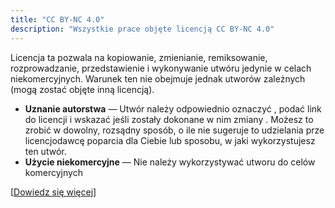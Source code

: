 ```yaml
---
title: "CC BY-NC 4.0"
description: "Wszystkie prace objęte licencją CC BY-NC 4.0"
---
```


Licencja ta pozwala na kopiowanie, zmienianie, remiksowanie, rozprowadzanie, przedstawienie i wykonywanie utwóru jedynie w celach niekomercyjnych. Warunek ten nie obejmuje jednak utworów zależnych (mogą zostać objęte inną licencją).

- **Uznanie autorstwa** — Utwór należy odpowiednio oznaczyć , podać link do licencji i wskazać jeśli zostały dokonane w nim zmiany . Możesz to zrobić w dowolny, rozsądny sposób, o ile nie sugeruje to udzielania prze licencjodawcę poparcia dla Ciebie lub sposobu, w jaki wykorzystujesz ten utwór. 
- **Użycie niekomercyjne** — Nie należy wykorzystywać utworu do celów komercyjnych 

[[Dowiedz się więcej](https://creativecommons.org/licenses/by-nc/4.0/deed.pl)]